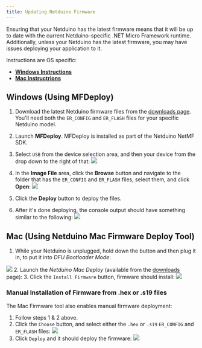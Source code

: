 ```yaml
---
title: Updating Netduino Firmware
---
```


Ensuring that your Netduino has the latest firmware means that it will be up to date with the current Netduino-specific .NET Micro Framework runtime. Additionally, unless your Netduino has the latest firmware, you may have issues deploying your application to it.

Instructions are OS specific:

 * **[Windows Instructions](#Windows)**
 * **[Mac Instructrions](#Mac)**


## <a name="Windows"></a>Windows (Using MFDeploy)

1. Download the latest Netduino firmware files from the [downloads page](../Downloads). You'll need both the `ER_CONFIG` and `ER_FLASH` files for your specific Netduino model.

2. Launch **MFDeploy**. MFDeploy is installed as part of the Netduino NetMF SDK.

3. Select `USB` from the device selection area, and then your device from the drop down to the right of that:
![](MFDeploy_01.png)

4. In the **Image File** area, click the **Browse** button and navigate to the folder that has the `ER_CONFIG` and `ER_FLASH` files, select them, and click **Open**:
![](MFDeploy_02.png)

5. Click the **Deploy** button to deploy the files.

6. After it's done deploying, the console output should have something similar to the following:
![](MFDeploy_06.png)



## <a name="Mac"></a>Mac (Using Netduino Mac Firmware Deploy Tool)

 1. While your Netduino is unplugged, hold down the button and then plug it in, to put it into _DFU Bootloader Mode_:

![](EnteringBootMode.gif)
 2. Launch the _Netduino Mac Deploy_ (available from the [downloads](../Downloads/) page):
 3. Click the `Install Firmware` button, firmware should install:
 ![](MacDeploy_AutomaticFirmwareUpdate.png)
 
### Manual Installation of Firmware from .hex or .s19 files

The Mac Firmware tool also enables manual firmware deployment:

 1. Follow steps 1 & 2 above.
 2. Click the `Choose` button, and select either the `.hex` or `.s19` `ER_CONFIG` and `ER_FLASH` files:
 ![](MacDeploy_SelectedFirmwareFiles.png)
 3. Click `Deploy` and it should deploy the firmware:
 ![](MacDeploy_ManuallyUpdatingFirmware.png)

